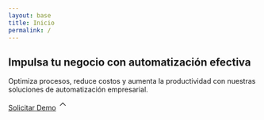 ```yaml
---
layout: base
title: Inicio
permalink: /
---
```


<section class="hero">
  <div class="hero-content">
    <h1>Impulsa tu negocio con automatización efectiva</h1>
    <div class="hero-text">
      <p>Optimiza procesos, reduce costos y aumenta la productividad con nuestras soluciones de automatización empresarial.</p>
    </div>
    <div class="hero-buttons">
      <a href="#contacto" class="btn-primario">Solicitar Demo</a>
      <a href="#servicios" class="btn-icono" aria-label="Ir a Servicios">
        <!-- icono flecha -->
        <svg xmlns="http://www.w3.org/2000/svg" width="20" height="20" fill="currentColor" viewBox="0 0 16 16">
          <path d="M8 3.293l4.854 4.853-.708.707L8 4.707 3.854 8.853l-.708-.707L8 3.293z"/>
        </svg>
      </a>
    </div>
  </div>
</section>
